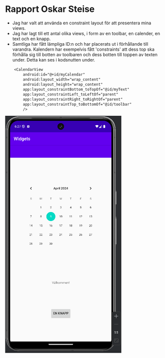 
# Rapport Oskar Steise 

- Jag har valt att använda en constraint layout för att presentera mina views. 
- Jag har lagt till ett antal olika views, i form av en toolbar, en calender, en text och en knapp.
- Samtliga har fått lämpliga ID:n och har placerats ut i förhållande till varandra. Kalendern har
exempelvis fått 'constraints' att dess top ska förhålla sig till botten av toolbaren och dess botten
till toppen av texten under. Detta kan ses i kodsnutten under. 
```
    <CalendarView
        android:id="@+id/myCalendar"
        android:layout_width="wrap_content"
        android:layout_height="wrap_content"
        app:layout_constraintBottom_toTopOf="@id/myText"
        app:layout_constraintLeft_toLeftOf="parent"
        app:layout_constraintRight_toRightOf="parent"
        app:layout_constraintTop_toBottomOf="@id/toolbar"
        />
```

![Screenshot av app](screenshot.png)

